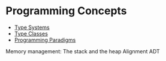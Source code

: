 # Programming Concepts

- [Type Systems](type-systems.md)
- [Type Classes](type-classes.md)
- [Programming Paradigms](paradigms.md)

Memory management: The stack and the heap
Alignment
ADT
